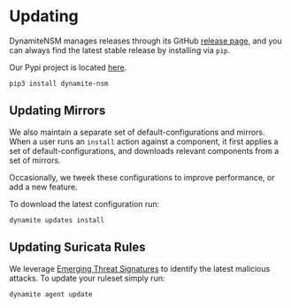 # Updating

DynamiteNSM manages releases through its GitHub [release page](https://github.com/DynamiteAI/dynamite-nsm/releases), and you can always find the latest stable release by installing via `pip`.

Our Pypi project is located [here](https://pypi.org/project/dynamite-nsm/).
```
pip3 install dynamite-nsm
```

## Updating Mirrors

We also maintain a separate set of default-configurations and mirrors. When a user runs an `install` action against a component, it first applies a set of default-configurations, and downloads relevant components from a set of mirrors.

Occasionally, we tweek these configurations to improve performance, or add a new feature.

To download the latest configuration run:

```
dynamite updates install
```

## Updating Suricata Rules

We leverage [Emerging Threat Signatures](https://rules.emergingthreats.net/) to identify the latest malicious attacks. To update your ruleset simply run:

```
dynamite agent update
``` 